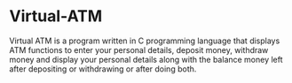 # Virtual-ATM
Virtual ATM is a program written in C programming language that displays ATM functions to enter your personal details, deposit money, withdraw money and display your personal details along with the balance money left after depositing or withdrawing or after doing both.
